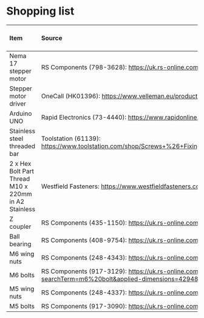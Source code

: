# Shopping list

Item                    | Source            | Price (ex. VAT)
:---                    | :---              | :---
Nema 17 stepper motor   | RS Components (798-3628): https://uk.rs-online.com/web/p/stepper-motors/7983628                  | £36.43
Stepper motor driver    | OneCall (HK01396): https://www.velleman.eu/products/view/?id=415800&country=us&lang=en | £12.73
Arduino UNO        | Rapid Electronics (73-4440): https://www.rapidonline.com/arduino-uno-a000066-board-r3-73-4440 | £15.35
Stainless steel threaded bar | Toolstation (61139): https://www.toolstation.com/shop/Screws+%26+Fixings/d90/Stainless+Range/sd1030/Stainless+Steel+Threaded+Bar/p61139 | £1.48
2 x Hex Bolt Part Thread M10 x 220mm in A2 Stainless | Westfield Fasteners: https://www.westfieldfasteners.co.uk/A2_ScrewBolt_HexHd_M10_THRpart.html | £4.52
Z coupler | RS Components (435-1150): https://uk.rs-online.com/web/p/rigid-shaft-couplings/4351150/ | £22.65
Ball bearing | RS Components (408-9754): https://uk.rs-online.com/web/p/ball-bearings/4089754/ | £2.43
M6 wing nuts | RS Components (248-4343): https://uk.rs-online.com/web/p/wing-nuts/2484343/ | £24.13
M6 bolts | RS Components (917-3129): https://uk.rs-online.com/web/c/fasteners-fixings/screws-bolts/hex-bolts/?searchTerm=m6%20bolt&applied-dimensions=4294872043 | £12.64
M5 wing nuts | RS Components (248-4337): https://uk.rs-online.com/web/p/wing-nuts/2484337/ | £23.52
M5 bolts | RS Components (917-3090): https://uk.rs-online.com/web/p/hex-bolts/9173090/ | £6.41
